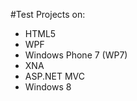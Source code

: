 #Test Projects on:

  -  HTML5
  -  WPF
  -  Windows Phone 7 (WP7)
  -  XNA
  -  ASP.NET MVC
  -  Windows 8

